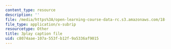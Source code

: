 ```yaml
---
content_type: resource
description: ''
file: /media/https%3A/open-learning-course-data-rc.s3.amazonaws.com/18-03sc-differential-equations-fall-2011/c8074aae107a553fb12f9a5336af9015_xWa5_OXI6VM.vtt
file_type: application/x-subrip
resourcetype: Other
title: 3play caption file
uid: c8074aae-107a-553f-b12f-9a5336af9015
---
```

